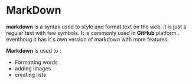 
# MarkDown 

**markdown** is a syntax used to style and format text on the web. it is just a regular text with few symbols.
It is commonly used in **GitHub** platform . eventhoug it has it`s own version of markdown with more features.

**Markdown** is used to :

- Formatting words
- adding Images 
- creating lists 





